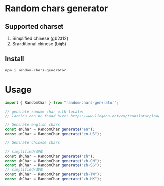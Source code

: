 # Random chars generator

## Supported charset

1. Simplified chinese (gb2312)
2. Sranditional chinese (big5)

## Install

```
npm i random-chars-generator
```

# Usage

```ts
import { RandomChar } from "random-chars-generator";

// generate random char with locales
// locales can be found here: http://www.lingoes.net/en/translator/langcode.htm

// Generate english chars
const enChar = RandomChar.generate("en");
const enChar = RandomChar.generate("en-US");

// Generate chinese chars

// simplified/简体
const zhChar = RandomChar.generate("zh");
const zhChar = RandomChar.generate("zh-CN");
const zhChar = RandomChar.generate("zh-SG");
// simplified/繁体
const zhChar = RandomChar.generate("zh-TW");
const zhChar = RandomChar.generate("zh-HK");

```


